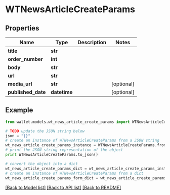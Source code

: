 # WTNewsArticleCreateParams


## Properties

Name | Type | Description | Notes
------------ | ------------- | ------------- | -------------
**title** | **str** |  | 
**order_number** | **int** |  | 
**body** | **str** |  | 
**url** | **str** |  | 
**media_url** | **str** |  | [optional] 
**published_date** | **datetime** |  | [optional] 

## Example

```python
from wallet.models.wt_news_article_create_params import WTNewsArticleCreateParams

# TODO update the JSON string below
json = "{}"
# create an instance of WTNewsArticleCreateParams from a JSON string
wt_news_article_create_params_instance = WTNewsArticleCreateParams.from_json(json)
# print the JSON string representation of the object
print WTNewsArticleCreateParams.to_json()

# convert the object into a dict
wt_news_article_create_params_dict = wt_news_article_create_params_instance.to_dict()
# create an instance of WTNewsArticleCreateParams from a dict
wt_news_article_create_params_form_dict = wt_news_article_create_params.from_dict(wt_news_article_create_params_dict)
```
[[Back to Model list]](../README.md#documentation-for-models) [[Back to API list]](../README.md#documentation-for-api-endpoints) [[Back to README]](../README.md)


